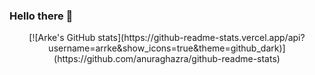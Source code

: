 ### Hello there 👋
<p align="center"> [![Arke's GitHub stats](https://github-readme-stats.vercel.app/api?username=arrke&show_icons=true&theme=github_dark)](https://github.com/anuraghazra/github-readme-stats)
<!--
**arrke/arrke** is a ✨ _special_ ✨ repository because its `README.md` (this file) appears on your GitHub profile.

Here are some ideas to get you started:

- 🔭 I’m currently working on ...
- 🌱 I’m currently learning ...
- 👯 I’m looking to collaborate on ...
- 🤔 I’m looking for help with ...
- 💬 Ask me about ...
- 📫 How to reach me: ...
- 😄 Pronouns: ...
- ⚡ Fun fact: ...
-->
